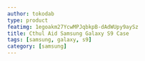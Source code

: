 ```yaml
---
author: tokodab
type: product
featimg: 1egoakm27YcwMPJqbkpB-dAdWUpy9aySz
title: Cthul Aid Samsung Galaxy S9 Case
tags: [samsung, galaxy, s9]
category: [samsung]
---
```

